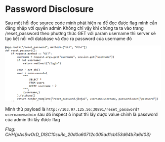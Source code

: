 # Password Disclosure

Sau một hồi đọc source code mình phát hiện ra để đọc được flag mình cần đăng nhập với quyền admin
Không chỉ vậy khi chúng ta ta vào trang /reset_password theo phương thức GET với param username thì server sẽ tạo kết nối với database và đọc ra password của username đó

![alt text](image.png)

Mình thử payload là ```http://103.97.125.56:30891/reset_password?username=admin``` sau đó inspect ô input thì lấy được value chính là password của admin thì lấy được flag

*Flag: CHH{pAsSwOrD_DISC10suRe_20d0a60712c005ad1cb153d64b7a6d03}*